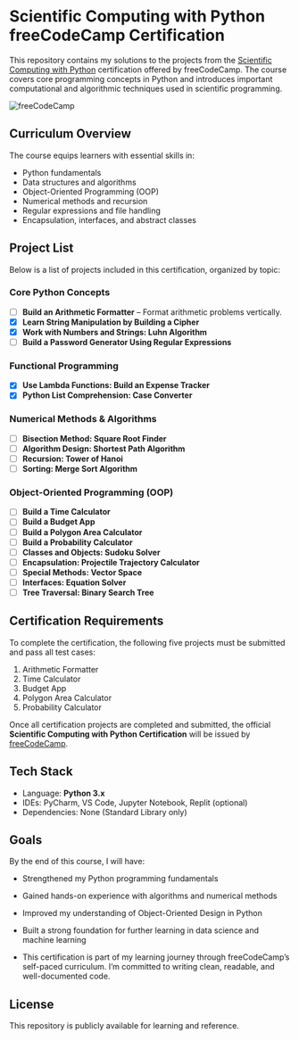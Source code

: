 # Scientific Computing with Python freeCodeCamp Certification

This repository contains my solutions to the projects from the [Scientific Computing with Python](https://www.freecodecamp.org/learn/scientific-computing-with-python/) certification offered by freeCodeCamp. The course covers core programming concepts in Python and introduces important computational and algorithmic techniques used in scientific programming.

![freeCodeCamp](https://img.shields.io/badge/freeCodeCamp-Scientific_Computing_with_Python-0A0A23?logo=freeCodeCamp&logoColor=white&style=flat)

## Curriculum Overview

The course equips learners with essential skills in:

- Python fundamentals
- Data structures and algorithms
- Object-Oriented Programming (OOP)
- Numerical methods and recursion
- Regular expressions and file handling
- Encapsulation, interfaces, and abstract classes

## Project List

Below is a list of projects included in this certification, organized by topic:

### Core Python Concepts
- [ ] **Build an Arithmetic Formatter** – Format arithmetic problems vertically.
- [x] **Learn String Manipulation by Building a Cipher**
- [x] **Work with Numbers and Strings: Luhn Algorithm**
- [ ] **Build a Password Generator Using Regular Expressions**

### Functional Programming
- [x] **Use Lambda Functions: Build an Expense Tracker**
- [x] **Python List Comprehension: Case Converter**

### Numerical Methods & Algorithms
- [ ] **Bisection Method: Square Root Finder**
- [ ] **Algorithm Design: Shortest Path Algorithm**
- [ ] **Recursion: Tower of Hanoi**
- [ ] **Sorting: Merge Sort Algorithm**

### Object-Oriented Programming (OOP)
- [ ] **Build a Time Calculator**
- [ ] **Build a Budget App**
- [ ] **Build a Polygon Area Calculator**
- [ ] **Build a Probability Calculator**
- [ ] **Classes and Objects: Sudoku Solver**
- [ ] **Encapsulation: Projectile Trajectory Calculator**
- [ ] **Special Methods: Vector Space**
- [ ] **Interfaces: Equation Solver**
- [ ] **Tree Traversal: Binary Search Tree**

## Certification Requirements

To complete the certification, the following five projects must be submitted and pass all test cases:

1. Arithmetic Formatter
2. Time Calculator
3. Budget App
4. Polygon Area Calculator
5. Probability Calculator

Once all certification projects are completed and submitted, the official **Scientific Computing with Python Certification** will be issued by [freeCodeCamp](https://www.freecodecamp.org/).

## Tech Stack

- Language: **Python 3.x**
- IDEs: PyCharm, VS Code, Jupyter Notebook, Replit (optional)
- Dependencies: None (Standard Library only)

## Goals
By the end of this course, I will have:

- Strengthened my Python programming fundamentals

- Gained hands-on experience with algorithms and numerical methods

- Improved my understanding of Object-Oriented Design in Python

- Built a strong foundation for further learning in data science and machine learning

- This certification is part of my learning journey through freeCodeCamp’s self-paced curriculum. I’m committed to writing clean, readable, and well-documented code.

## License

This repository is publicly available for learning and reference.